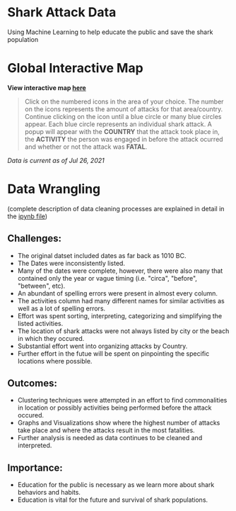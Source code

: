 # Shark Attack Data
Using Machine Learning to help educate the public and save the shark population

# Global Interactive Map
 **View interactive map [here](https://janaeam.github.io/global-shark-attacks-and-map/)**

> Click on the numbered icons in the area of your choice. The number on the icons represents the amount of attacks for that area/country. Continue clicking on the icon
until a blue circle or many blue circles appear. Each blue circle represents an individual shark attack. A popup will appear with the **COUNTRY** that the attack took 
place in, the **ACTIVITY** the person was engaged in before the attack ocurred and whether or not the attack was **FATAL**.

*Data is current as of Jul 26, 2021*


# Data Wrangling
(complete description of data cleaning processes are explained in detail in the [ipynb file](https://github.com/janaeam/global-shark-attacks-and-map/blob/main/Shark_Attack_Data.ipynb))

## Challenges:
* The original datset included dates as far back as 1010 BC.
* The Dates were inconsistently listed.
* Many of the dates were complete, however, there were also many that contained only the year or vague timing (i.e. "circa", "before", "between", etc).
* An abundant of spelling errors were present in almost every column.
* The activities column had many different names for similar activities as well as a lot of spelling errors.
* Effort was spent sorting, interpreting, categorizing and simplifying the listed activities.
* The location of shark attacks were not always listed by city or the beach in which they occured.
* Substantial effort went into organizing attacks by Country.
* Further effort in the futue will be spent on pinpointing the specific locations where possible.

## Outcomes:
* Clustering techniques were attempted in an effort to find commonalities in location or possibly activities being performed before the attack occured.
* Graphs and Visualizations show where the highest number of attacks take place and where the attacks result in the most fatalities.
* Further analysis is needed as data continues to be cleaned and interpreted.

## Importance:
*  Education for the public is necessary as we learn more about shark behaviors and habits.
* Education is vital for the future and survival of shark populations.
